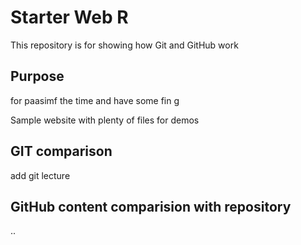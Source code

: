 # Starter Web R
This repository is for showing how Git and GitHub work

## Purpose
for paasimf the time and have some fin g

Sample website with plenty of files for demos
## GIT comparison
add git lecture
## GitHub content comparision with repository
..

